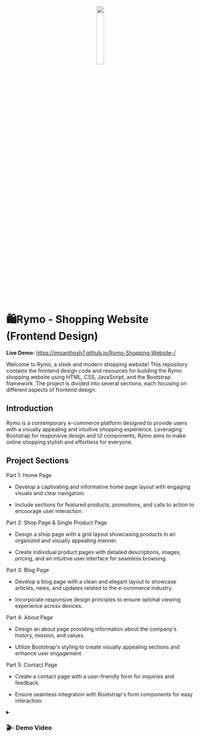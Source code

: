 <div align='center'><img style="width:20%" src='https://github.com/imsanthosh7/Rymo-Shopping-Website-/assets/154437536/3630694a-0172-4092-a2f9-69e67af592f7'/></div>

# 🛍️Rymo - Shopping Website (Frontend Design)

**Live Demo:**  https://imsanthosh7.github.io/Rymo-Shopping-Website-/

Welcome to Rymo, a sleek and modern shopping website! This repository contains the frontend design code and resources for building the Rymo shopping website using HTML, CSS, JavaScript, and the Bootstrap framework. The project is divided into several sections, each focusing on different aspects of frontend design.


## Introduction

Rymo is a contemporary e-commerce platform designed to provide users with a visually appealing and intuitive shopping experience. Leveraging Bootstrap for responsive design and UI components, Rymo aims to make online shopping stylish and effortless for everyone.
## Project Sections
<bold>Part 1: Home Page</blod>

- Develop a captivating and informative home page layout with engaging visuals and clear navigation.

- Include sections for featured products, promotions, and calls to action to encourage user interaction.

<blod>Part 2: Shop Page & Single Product Page</blod>

- Design a shop page with a grid layout showcasing products in an organized and visually appealing manner.

- Create individual product pages with detailed descriptions, images, pricing, and an intuitive user interface for seamless browsing.

<blod>Part 3: Blog Page</blod>

- Develop a blog page with a clean and elegant layout to showcase articles, news, and updates related to the e-commerce industry.

- Incorporate responsive design principles to ensure optimal viewing experience across devices.

<blod>Part 4: About Page</blod>

- Design an about page providing information about the company's history, mission, and values.

- Utilize Bootstrap's styling to create visually appealing sections and enhance user engagement.

<blod>Part 5: Contact Page</blod>

- Create a contact page with a user-friendly form for inquiries and feedback.

- Ensure seamless integration with Bootstrap's form components for easy interaction.

<details>
<summary><h3> 🎬- Demo Video </h3></summary>
<video src="https://github.com/imsanthosh7/Rymo-Shopping-Website-/assets/154437536/f12ca9e8-3540-4b7b-8b2d-cebd936d6b38" controls="controls" >
</video>
</details>

